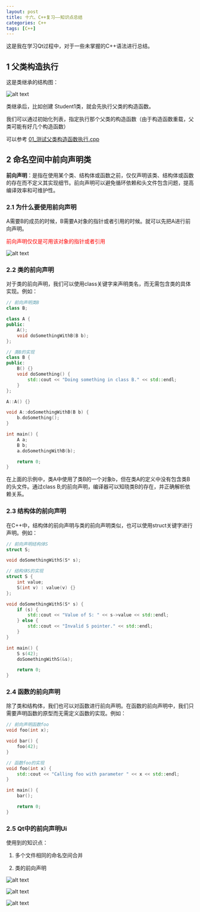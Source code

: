 ```yaml
---
layout: post
title: 十六、C++复习——知识点总结
categories: C++
tags: [C++]
---
```


这是我在学习Qt过程中，对于一些未掌握的C++语法进行总结。

## 1 父类构造执行

这是类继承的结构图：

![alt text](/assets/CPlusPlus/16_知识点/image/image-4.png)

类继承后，比如创建 Student1类，就会先执行父类的构造函数。

我们可以通过初始化列表，指定执行那个父类的构造函数（由于构造函数重载，父类可能有好几个构造函数）

可以参考 [01_测试父类构造函数执行.cpp](/assets/CPlusPlus/16_知识点/01_测试父类构造函数执行.cpp)

## 2 命名空间中前向声明类

**前向声明**：是指在使用某个类、结构体或函数之前，仅仅声明该类、结构体或函数的存在而不定义其实现细节。前向声明可以避免循环依赖和头文件包含问题，提高编译效率和可维护性。

### 2.1 为什么要使用前向声明

A需要B的成员的时候，B需要A对象的指针或者引用的时候。就可以先把A进行前向声明。

<font color="red">前向声明仅仅是可用该对象的指针或者引用</font>

![alt text](/assets/CPlusPlus/16_知识点/image/image.png)


### 2.2 类的前向声明

对于类的前向声明，我们可以使用class关键字来声明类名，而无需包含类的具体实现。例如：

```c++
// 前向声明类B
class B;

class A {
public:
    A();
    void doSomethingWithB(B b);
};

// 类B的实现
class B {
public:
    B() {}
    void doSomething() {
        std::cout << "Doing something in class B." << std::endl;
    }
};

A::A() {}

void A::doSomethingWithB(B b) {
    b.doSomething();
}

int main() {
    A a;
    B b;
    a.doSomethingWithB(b);

    return 0;
}
```

在上面的示例中，类A中使用了类B的一个对象b，但在类A的定义中没有包含类B的头文件。通过class B;的前向声明，编译器可以知晓类B的存在，并正确解析依赖关系。

### 2.3 结构体的前向声明

在C++中，结构体的前向声明与类的前向声明类似，也可以使用struct关键字进行声明。例如：

```c++
// 前向声明结构体S
struct S;

void doSomethingWithS(S* s);

// 结构体S的实现
struct S {
    int value;
    S(int v) : value(v) {}
};

void doSomethingWithS(S* s) {
    if (s) {
        std::cout << "Value of S: " << s->value << std::endl;
    } else {
        std::cout << "Invalid S pointer." << std::endl;
    }
}

int main() {
    S s(42);
    doSomethingWithS(&s);

    return 0;
}
```

### 2.4 函数的前向声明

除了类和结构体，我们也可以对函数进行前向声明。在函数的前向声明中，我们只需要声明函数的原型而无需定义函数的实现。例如：

```c++
// 前向声明函数foo
void foo(int x);

void bar() {
    foo(42);
}

// 函数foo的实现
void foo(int x) {
    std::cout << "Calling foo with parameter " << x << std::endl;
}

int main() {
    bar();

    return 0;
}
```

### 2.5 Qt中的前向声明Ui

使用到的知识点：

1. 多个文件相同的命名空间合并

2. 类的前向声明

![alt text](/assets/CPlusPlus/16_知识点/image/image-1.png)

![alt text](/assets/CPlusPlus/16_知识点/image/image-2.png)

![alt text](/assets/CPlusPlus/16_知识点/image/image-3.png)